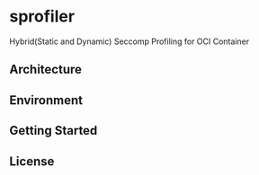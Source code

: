 # sprofiler

Hybrid(Static and Dynamic) Seccomp Profiling for OCI Container

## Architecture

## Environment

## Getting Started

## License
